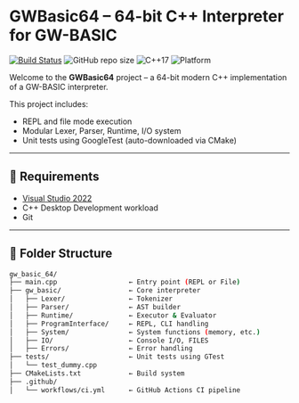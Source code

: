 # GWBasic64 – 64-bit C++ Interpreter for GW-BASIC

[![Build Status](https://github.com/rmrc14/gw_basic_64/actions/workflows/ci.yml/badge.svg)](https://github.com/rmrc14/gw_basic_64/actions)
![GitHub repo size](https://img.shields.io/github/repo-size/rmrc14/gw_basic_64)
![C++17](https://img.shields.io/badge/C%2B%2B-17-blue.svg)
![Platform](https://img.shields.io/badge/Platform-Windows-blue.svg)



Welcome to the **GWBasic64** project – a 64-bit modern C++ implementation of a GW-BASIC interpreter.

This project includes:
- REPL and file mode execution
- Modular Lexer, Parser, Runtime, I/O system
- Unit tests using GoogleTest (auto-downloaded via CMake)

---

## 🧰 Requirements

- [Visual Studio 2022](https://visualstudio.microsoft.com/)
- C++ Desktop Development workload
- Git

---



## 🧩 Folder Structure 

```bash
gw_basic_64/
├── main.cpp                  ← Entry point (REPL or File)
├── gw_basic/                 ← Core interpreter
│   ├── Lexer/                ← Tokenizer
│   ├── Parser/               ← AST builder
│   ├── Runtime/              ← Executor & Evaluator
│   ├── ProgramInterface/     ← REPL, CLI handling
│   ├── System/               ← System functions (memory, etc.)
│   ├── IO/                   ← Console I/O, FILES
│   ├── Errors/               ← Error handling
├── tests/                    ← Unit tests using GTest
│   └── test_dummy.cpp
├── CMakeLists.txt            ← Build system
├── .github/
│   └── workflows/ci.yml      ← GitHub Actions CI pipeline

